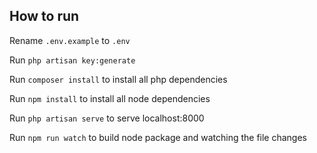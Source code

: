 ## How to run

Rename `.env.example` to `.env`

Run `php artisan key:generate`

Run `composer install` to install all php dependencies

Run `npm install` to install all node dependencies

Run `php artisan serve` to serve localhost:8000

Run `npm run watch` to build node package and watching the file changes
